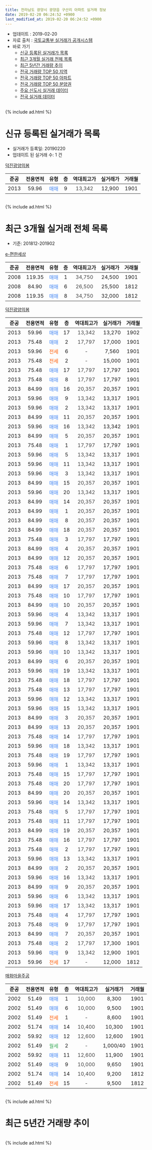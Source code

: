 ```yaml
---
title: 전라남도 광양시 광양읍 구산리 아파트 실거래 정보
date: 2019-02-20 06:24:52 +0900
last_modified_at: 2019-02-20 06:24:52 +0900
---
```


* 업데이트 : 2019-02-20
* 자료 출처 : [국토교통부 실거래가 공개시스템](http://rt.molit.go.kr)
* 바로 가기
    * [신규 등록된 실거래가 목록](#신규-등록된-실거래가-목록)
    * [최근 3개월 실거래 전체 목록](#최근-3개월-실거래-전체-목록)
    * [최근 5년간 거래량 추이](#최근-5년간-거래량-추이)
    * [전국 거래량 TOP 50 지역](https://inasie.github.io/apt-trade-info/최근-3개월-전국에서-가장-거래가-많이-발생한-지역)
    * [전국 거래량 TOP 50 아파트](https://inasie.github.io/apt-trade-info/최근-3개월-전국에서-가장-거래가-많이-발생한-아파트)
    * [전국 거래량 TOP 50 분양권](https://inasie.github.io/apt-trade-info/최근-3개월-전국에서-가장-거래가-많이-발생한-분양권)
    * [주요 신도시 실거래 데이터](https://inasie.github.io/apt-trade-info/주요-신도시)
    * [전국 실거래 데이터](https://inasie.github.io/apt-trade-info/전국)
<br>
{% include ad.html %}
<br>

# 신규 등록된 실거래가 목록
* 실거래가 등록일: 20190220
* 업데이트 된 실거래 수: 1 건


[덕진광양의봄](https://search.naver.com/search.naver?query=%EC%A0%84%EB%9D%BC%EB%82%A8%EB%8F%84+%EA%B4%91%EC%96%91%EC%8B%9C+%EA%B4%91%EC%96%91%EC%9D%8D+%EA%B5%AC%EC%82%B0%EB%A6%AC+%EB%8D%95%EC%A7%84%EA%B4%91%EC%96%91%EC%9D%98%EB%B4%84)

|준공|전용면적|유형|층|역대최고가|실거래가|거래월|
|:---:|:---:|:---:|:---:|:---:|:---:|:---:|
|2013|59.96|<span style="color:#4285f3">매매</span>|9|<span style="color:#444444">13,342</span>|12,900|1901|


<br>
{% include ad.html %}
<br>

# 최근 3개월 실거래 전체 목록
* 기준: 201812-201902


[e-편한세상](https://search.naver.com/search.naver?query=%EC%A0%84%EB%9D%BC%EB%82%A8%EB%8F%84+%EA%B4%91%EC%96%91%EC%8B%9C+%EA%B4%91%EC%96%91%EC%9D%8D+%EA%B5%AC%EC%82%B0%EB%A6%AC+e-%ED%8E%B8%ED%95%9C%EC%84%B8%EC%83%81)

|준공|전용면적|유형|층|역대최고가|실거래가|거래월|
|:---:|:---:|:---:|:---:|:---:|:---:|:---:|
|2008|119.35|<span style="color:#4285f3">매매</span>|1|<span style="color:#444444">34,750</span>|24,500|1901|
|2008|84.90|<span style="color:#4285f3">매매</span>|6|<span style="color:#444444">26,500</span>|25,500|1812|
|2008|119.35|<span style="color:#4285f3">매매</span>|8|<span style="color:#444444">34,750</span>|32,000|1812|

[덕진광양의봄](https://search.naver.com/search.naver?query=%EC%A0%84%EB%9D%BC%EB%82%A8%EB%8F%84+%EA%B4%91%EC%96%91%EC%8B%9C+%EA%B4%91%EC%96%91%EC%9D%8D+%EA%B5%AC%EC%82%B0%EB%A6%AC+%EB%8D%95%EC%A7%84%EA%B4%91%EC%96%91%EC%9D%98%EB%B4%84)

|준공|전용면적|유형|층|역대최고가|실거래가|거래월|
|:---:|:---:|:---:|:---:|:---:|:---:|:---:|
|2013|59.96|<span style="color:#4285f3">매매</span>|17|<span style="color:#444444">13,342</span>|13,270|1902|
|2013|75.48|<span style="color:#4285f3">매매</span>|2|<span style="color:#444444">17,797</span>|17,000|1901|
|2013|59.96|<span style="color:#ff5a00">전세</span>|6|<span style="color:#444444">-</span>|7,560|1901|
|2013|75.48|<span style="color:#ff5a00">전세</span>|2|<span style="color:#444444">-</span>|15,000|1901|
|2013|75.48|<span style="color:#4285f3">매매</span>|17|<span style="color:#444444">17,797</span>|17,797|1901|
|2013|75.48|<span style="color:#4285f3">매매</span>|8|<span style="color:#444444">17,797</span>|17,797|1901|
|2013|84.99|<span style="color:#4285f3">매매</span>|16|<span style="color:#444444">20,357</span>|20,357|1901|
|2013|59.96|<span style="color:#4285f3">매매</span>|9|<span style="color:#444444">13,342</span>|13,317|1901|
|2013|59.96|<span style="color:#4285f3">매매</span>|2|<span style="color:#444444">13,342</span>|13,317|1901|
|2013|84.99|<span style="color:#4285f3">매매</span>|11|<span style="color:#444444">20,357</span>|20,357|1901|
|2013|59.96|<span style="color:#4285f3">매매</span>|16|<span style="color:#444444">13,342</span>|13,342|1901|
|2013|84.99|<span style="color:#4285f3">매매</span>|5|<span style="color:#444444">20,357</span>|20,357|1901|
|2013|75.48|<span style="color:#4285f3">매매</span>|1|<span style="color:#444444">17,797</span>|17,797|1901|
|2013|59.96|<span style="color:#4285f3">매매</span>|5|<span style="color:#444444">13,342</span>|13,317|1901|
|2013|59.96|<span style="color:#4285f3">매매</span>|11|<span style="color:#444444">13,342</span>|13,317|1901|
|2013|59.96|<span style="color:#4285f3">매매</span>|3|<span style="color:#444444">13,342</span>|13,317|1901|
|2013|84.99|<span style="color:#4285f3">매매</span>|15|<span style="color:#444444">20,357</span>|20,357|1901|
|2013|59.96|<span style="color:#4285f3">매매</span>|20|<span style="color:#444444">13,342</span>|13,317|1901|
|2013|84.99|<span style="color:#4285f3">매매</span>|14|<span style="color:#444444">20,357</span>|20,357|1901|
|2013|84.99|<span style="color:#4285f3">매매</span>|1|<span style="color:#444444">20,357</span>|20,357|1901|
|2013|84.99|<span style="color:#4285f3">매매</span>|8|<span style="color:#444444">20,357</span>|20,357|1901|
|2013|84.99|<span style="color:#4285f3">매매</span>|18|<span style="color:#444444">20,357</span>|20,357|1901|
|2013|75.48|<span style="color:#4285f3">매매</span>|3|<span style="color:#444444">17,797</span>|17,797|1901|
|2013|84.99|<span style="color:#4285f3">매매</span>|4|<span style="color:#444444">20,357</span>|20,357|1901|
|2013|84.99|<span style="color:#4285f3">매매</span>|12|<span style="color:#444444">20,357</span>|20,357|1901|
|2013|75.48|<span style="color:#4285f3">매매</span>|6|<span style="color:#444444">17,797</span>|17,797|1901|
|2013|75.48|<span style="color:#4285f3">매매</span>|7|<span style="color:#444444">17,797</span>|17,797|1901|
|2013|84.99|<span style="color:#4285f3">매매</span>|17|<span style="color:#444444">20,357</span>|20,357|1901|
|2013|75.48|<span style="color:#4285f3">매매</span>|10|<span style="color:#444444">17,797</span>|17,797|1901|
|2013|84.99|<span style="color:#4285f3">매매</span>|10|<span style="color:#444444">20,357</span>|20,357|1901|
|2013|59.96|<span style="color:#4285f3">매매</span>|4|<span style="color:#444444">13,342</span>|13,317|1901|
|2013|59.96|<span style="color:#4285f3">매매</span>|7|<span style="color:#444444">13,342</span>|13,317|1901|
|2013|75.48|<span style="color:#4285f3">매매</span>|12|<span style="color:#444444">17,797</span>|17,797|1901|
|2013|59.96|<span style="color:#4285f3">매매</span>|8|<span style="color:#444444">13,342</span>|13,317|1901|
|2013|59.96|<span style="color:#4285f3">매매</span>|10|<span style="color:#444444">13,342</span>|13,317|1901|
|2013|84.99|<span style="color:#4285f3">매매</span>|6|<span style="color:#444444">20,357</span>|20,357|1901|
|2013|59.96|<span style="color:#4285f3">매매</span>|19|<span style="color:#444444">13,342</span>|13,317|1901|
|2013|75.48|<span style="color:#4285f3">매매</span>|18|<span style="color:#444444">17,797</span>|17,797|1901|
|2013|75.48|<span style="color:#4285f3">매매</span>|13|<span style="color:#444444">17,797</span>|17,797|1901|
|2013|59.96|<span style="color:#4285f3">매매</span>|12|<span style="color:#444444">13,342</span>|13,317|1901|
|2013|59.96|<span style="color:#4285f3">매매</span>|15|<span style="color:#444444">13,342</span>|13,317|1901|
|2013|84.99|<span style="color:#4285f3">매매</span>|3|<span style="color:#444444">20,357</span>|20,357|1901|
|2013|84.99|<span style="color:#4285f3">매매</span>|13|<span style="color:#444444">20,357</span>|20,357|1901|
|2013|75.48|<span style="color:#4285f3">매매</span>|14|<span style="color:#444444">17,797</span>|17,797|1901|
|2013|59.96|<span style="color:#4285f3">매매</span>|18|<span style="color:#444444">13,342</span>|13,317|1901|
|2013|75.48|<span style="color:#4285f3">매매</span>|19|<span style="color:#444444">17,797</span>|17,797|1901|
|2013|59.96|<span style="color:#4285f3">매매</span>|1|<span style="color:#444444">13,342</span>|13,317|1901|
|2013|75.48|<span style="color:#4285f3">매매</span>|15|<span style="color:#444444">17,797</span>|17,797|1901|
|2013|75.48|<span style="color:#4285f3">매매</span>|20|<span style="color:#444444">17,797</span>|17,797|1901|
|2013|84.99|<span style="color:#4285f3">매매</span>|20|<span style="color:#444444">20,357</span>|20,357|1901|
|2013|59.96|<span style="color:#4285f3">매매</span>|14|<span style="color:#444444">13,342</span>|13,317|1901|
|2013|75.48|<span style="color:#4285f3">매매</span>|5|<span style="color:#444444">17,797</span>|17,797|1901|
|2013|75.48|<span style="color:#4285f3">매매</span>|11|<span style="color:#444444">17,797</span>|17,797|1901|
|2013|84.99|<span style="color:#4285f3">매매</span>|19|<span style="color:#444444">20,357</span>|20,357|1901|
|2013|75.48|<span style="color:#4285f3">매매</span>|16|<span style="color:#444444">17,797</span>|17,797|1901|
|2013|75.48|<span style="color:#4285f3">매매</span>|2|<span style="color:#444444">17,797</span>|17,797|1901|
|2013|59.96|<span style="color:#4285f3">매매</span>|13|<span style="color:#444444">13,342</span>|13,317|1901|
|2013|84.99|<span style="color:#4285f3">매매</span>|2|<span style="color:#444444">20,357</span>|20,357|1901|
|2013|59.96|<span style="color:#4285f3">매매</span>|16|<span style="color:#444444">13,342</span>|13,317|1901|
|2013|84.99|<span style="color:#4285f3">매매</span>|9|<span style="color:#444444">20,357</span>|20,357|1901|
|2013|59.96|<span style="color:#4285f3">매매</span>|6|<span style="color:#444444">13,342</span>|13,317|1901|
|2013|59.96|<span style="color:#4285f3">매매</span>|17|<span style="color:#444444">13,342</span>|13,317|1901|
|2013|75.48|<span style="color:#4285f3">매매</span>|4|<span style="color:#444444">17,797</span>|17,797|1901|
|2013|75.48|<span style="color:#4285f3">매매</span>|9|<span style="color:#444444">17,797</span>|17,797|1901|
|2013|84.99|<span style="color:#4285f3">매매</span>|7|<span style="color:#444444">20,357</span>|20,357|1901|
|2013|75.48|<span style="color:#4285f3">매매</span>|2|<span style="color:#444444">17,797</span>|17,300|1901|
|2013|59.96|<span style="color:#4285f3">매매</span>|9|<span style="color:#444444">13,342</span>|12,900|1901|
|2013|59.96|<span style="color:#ff5a00">전세</span>|17|<span style="color:#444444">-</span>|12,000|1812|


<script async src="//pagead2.googlesyndication.com/pagead/js/adsbygoogle.js"></script>
<!-- 기본 -->
<ins class="adsbygoogle"
     style="display:block"
     data-ad-client="ca-pub-2446590836940007"
     data-ad-slot="1659523306"
     data-ad-format="auto"
     data-full-width-responsive="true"></ins>
<script>
(adsbygoogle = window.adsbygoogle || []).push({});
</script>


[매화마을주공](https://search.naver.com/search.naver?query=%EC%A0%84%EB%9D%BC%EB%82%A8%EB%8F%84+%EA%B4%91%EC%96%91%EC%8B%9C+%EA%B4%91%EC%96%91%EC%9D%8D+%EA%B5%AC%EC%82%B0%EB%A6%AC+%EB%A7%A4%ED%99%94%EB%A7%88%EC%9D%84%EC%A3%BC%EA%B3%B5)

|준공|전용면적|유형|층|역대최고가|실거래가|거래월|
|:---:|:---:|:---:|:---:|:---:|:---:|:---:|
|2002|51.49|<span style="color:#4285f3">매매</span>|1|<span style="color:#444444">10,000</span>|8,300|1901|
|2002|51.49|<span style="color:#4285f3">매매</span>|6|<span style="color:#444444">10,000</span>|9,500|1901|
|2002|51.49|<span style="color:#ff5a00">전세</span>|1|<span style="color:#444444">-</span>|8,600|1901|
|2002|51.74|<span style="color:#4285f3">매매</span>|14|<span style="color:#444444">10,400</span>|10,300|1901|
|2002|59.92|<span style="color:#4285f3">매매</span>|12|<span style="color:#444444">12,600</span>|12,600|1901|
|2002|51.49|<span style="color:#34a853">월세</span>|2|<span style="color:#444444">-</span>|1,000/40|1901|
|2002|59.92|<span style="color:#4285f3">매매</span>|11|<span style="color:#444444">12,600</span>|11,900|1901|
|2002|51.49|<span style="color:#4285f3">매매</span>|9|<span style="color:#444444">10,000</span>|9,650|1901|
|2002|51.74|<span style="color:#4285f3">매매</span>|14|<span style="color:#444444">10,400</span>|9,200|1812|
|2002|51.49|<span style="color:#ff5a00">전세</span>|15|<span style="color:#444444">-</span>|9,500|1812|


<br>
{% include ad.html %}
<br>

# 최근 5년간 거래량 추이


<div style="width:100%;">
    <canvas id="deal_progress" height="200"></canvas>
</div>

<script>
new Chart(document.getElementById("deal_progress"), {
    type: 'line',
    data: {
        labels: ['201402','201403','201404','201405','201406','201407','201408','201409','201410','201411','201412','201501','201502','201503','201504','201505','201506','201507','201508','201509','201510','201511','201512','201601','201602','201603','201604','201605','201606','201607','201608','201609','201610','201611','201612','201701','201702','201703','201704','201705','201706','201707','201708','201709','201710','201711','201712','201801','201802','201803','201804','201805','201806','201807','201808','201809','201810','201811','201812','201901','201902'],
        datasets: [{
            label: '매매',
            pointRadius: 1,
            data: [15, 10, 10, 9, 8, 8, 6, 8, 11, 6, 9, 8, 9, 11, 8, 5, 8, 2, 6, 5, 11, 4, 5, 5, 5, 5, 2, 7, 7, 4, 4, 7, 5, 6, 7, 6, 8, 10, 8, 6, 9, 7, 6, 6, 4, 5, 6, 8, 5, 3, 6, 11, 3, 6, 3, 3, 7, 6, 3, 71, 1],
            borderColor: "rgba(255, 201, 14, 1)",
            backgroundColor: "rgba(255, 201, 14, 0.5)",
            fill: false,
            lineTension: 0
        },{
            label: '전월세',
            pointRadius: 1,
            data: [11, 3, 2, 3, 7, 4, 8, 6, 5, 4, 2, 7, 8, 53, 6, 7, 9, 8, 6, 2, 4, 4, 3, 1, 3, 6, 2, 4, 11, 4, 6, 4, 5, 6, 5, 2, 4, 6, 12, 10, 7, 5, 10, 1, 2, 1, 2, 0, 5, 2, 2, 1, 0, 1, 0, 1, 1, 11, 2, 4, 0],
            borderColor: "rgba(0, 141, 185, 1)",
            backgroundColor: "rgba(0, 141, 185, 0.5)",
            fill: false,
            lineTension: 0
        }
        ]
    },
    options: {
        responsive: true,
        title: {
            display: false
        },
        tooltips: {
            mode: 'index',
            intersect: false
        },
        hover: {
            mode: 'nearest',
            intersect: true
        },
        scales: {
            xAxes: [{
                display: true,
                scaleLabel: {
                    display: true,
                    labelString: '년/월'
                }
            }],
            yAxes: [{
                display: true,
                ticks: {
                    suggestedMin: 0,
                },
                scaleLabel: {
                    display: true,
                    labelString: '실거래 수'
                }
            }]
        }
    }
});

</script>


<br>
{% include ad.html %}
<br>

